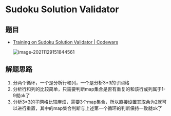 # Sudoku Solution Validator

## 题目

- [Training on Sudoku Solution Validator | Codewars](https://www.codewars.com/kata/529bf0e9bdf7657179000008/train/java)

  ![image-20211129151844561](https://gitee.com/rokzhughost/cloudimage/raw/master/img/image-20211129151844561.png)

## 解题思路
1. 分两个循环，一个是分析行和列，一个是分析3*3的子网格
2. 分析行和列的比较简单，只需要判断map集合是否有重复的和该行或列属于1-9就ok了
3. 分析3*3的子网格比较麻烦，需要3个map集合，所以直接设置其取余为2就可以进行重置，其中的map集合判断与上述第一个循环的判断保持一致就ok了

